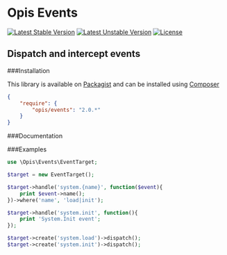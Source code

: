 Opis Events
===========
[![Latest Stable Version](https://poser.pugx.org/opis/events/version.png)](https://packagist.org/packages/opis/events)
[![Latest Unstable Version](https://poser.pugx.org/opis/events/v/unstable.png)](//packagist.org/packages/opis/events)
[![License](https://poser.pugx.org/opis/events/license.png)](https://packagist.org/packages/opis/events)

Dispatch and intercept events
-------------------------

###Installation

This library is available on [Packagist](https://packagist.org/packages/opis/events) and can be installed using [Composer](http://getcomposer.org)

```json
{
    "require": {
        "opis/events": "2.0.*"
    }
}
```

###Documentation

###Examples

```php
use \Opis\Events\EventTarget;

$target = new EventTarget();

$target->handle('system.{name}', function($event){
    print $event->name();
})->where('name', 'load|init');

$target->handle('system.init', function(){
    print 'System.Init event';
});

$target->create('system.load')->dispatch();
$target->create('system.init')->dispatch();

```